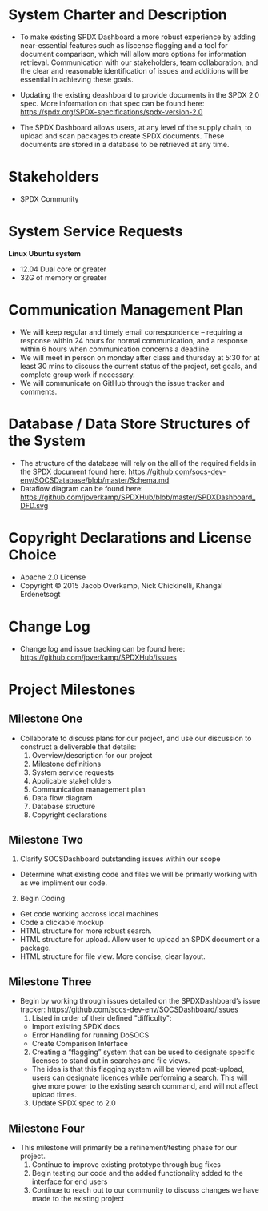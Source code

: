 # System Charter and Description
* To make existing SPDX Dashboard a more robust experience by adding near-essential features such as liscense flagging and a tool for document comparison, which will allow more options for information retrieval. Communication with our stakeholders, team collaboration,  and the clear and reasonable identification of issues and additions will be essential in achieving these goals. 

* Updating the existing deashboard to provide documents in the SPDX 2.0 spec. More information on that spec can be found here: https://spdx.org/SPDX-specifications/spdx-version-2.0

* The SPDX Dashboard allows users, at any level of the supply chain, to upload and scan packages to create SPDX documents. These documents are stored in a database to be retrieved at any time. 

# Stakeholders
* SPDX Community

# System Service Requests
**Linux Ubuntu system** 
* 12.04 Dual core or greater
* 32G of memory or greater

# Communication Management Plan
* We will keep regular and timely email correspondence – requiring a response within 24 hours for normal communication, and a response within 6 hours when communication concerns a deadline. 
* We will meet in person on monday after class and thursday at 5:30 for at least 30 mins to discuss the current status of the project, set goals, and complete group work if necessary.
* We will communicate on GitHub through the issue tracker and comments.

# Database / Data Store Structures of the System
* The structure of the database will rely on the all of the required fields in the SPDX document found here: https://github.com/socs-dev-env/SOCSDatabase/blob/master/Schema.md
* Dataflow diagram can be found here: https://github.com/joverkamp/SPDXHub/blob/master/SPDXDashboard_DFD.svg

# Copyright Declarations and License Choice
* Apache 2.0 License
* Copyright © 2015 Jacob Overkamp, Nick Chickinelli, Khangal Erdenetsogt

# Change Log
* Change log and issue tracking can be found here: https://github.com/joverkamp/SPDXHub/issues

# Project Milestones

## Milestone One
* Collaborate to discuss plans for our project, and use our discussion to construct a deliverable that details:
  1. Overview/description for our project
  2. Milestone definitions
  3. System service requests
  4. Applicable stakeholders
  5. Communication management plan
  6. Data flow diagram
  7. Database structure
  8. Copyright declarations

## Milestone Two
1. Clarify SOCSDashboard outstanding issues within our scope
  * Determine what existing code and files we will be primarly working with as we impliment our code. 
2. Begin Coding 
  * Get code working accross local machines
  * Code a clickable mockup
  * HTML structure for more robust search.
  * HTML structure for upload. Allow user to upload an SPDX document or a package. 
  * HTML structure for file view. More concise, clear layout. 

## Milestone Three
* Begin by working through issues detailed on the SPDXDashboard’s issue tracker: https://github.com/socs-dev-env/SOCSDashboard/issues
  1. Listed in order of their defined "difficulty":
    * Import existing SPDX docs
    * Error Handling for running DoSOCS
    * Create Comparison Interface
  2. Creating a “flagging” system that can be used to designate specific licenses to stand out in searches and file views.  
    * The idea is that this flagging system will be viewed post-upload, users can designate licences while performing a search.       This will give more power to the existing search command, and will not affect upload times.
  3. Update SPDX spec to 2.0

## Milestone Four
* This milestone will primarily be a refinement/testing phase for our project.
  1. Continue to improve existing prototype through bug fixes
  2. Begin testing our code and the added functionality added to the interface for end users
  3. Continue to reach out to our community to discuss changes we have made to the existing project






